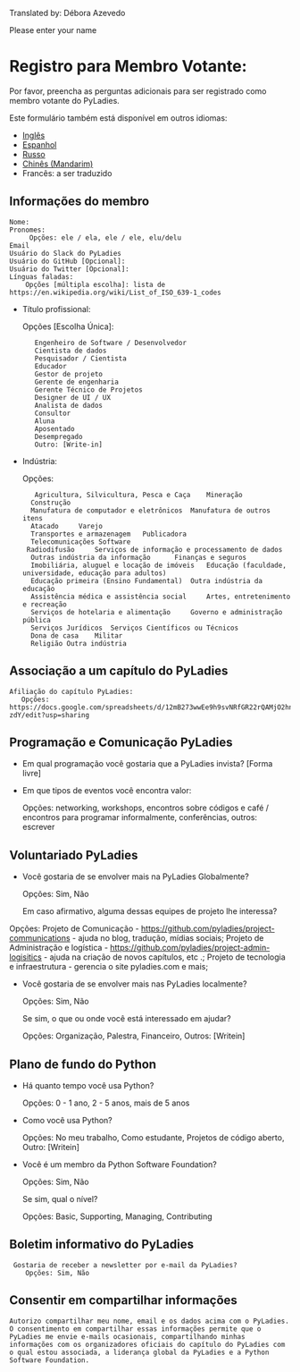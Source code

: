 Translated by: Débora Azevedo

Please enter your name 



# Registro para Membro Votante:

Por favor, preencha as perguntas adicionais para ser registrado como membro votante do PyLadies.


Este formulário também está disponível em outros idiomas:

- [Inglês](https://github.com/pyladies/project-admin-logisitics/blob/master/forms/voting-membership-form-en.md)
- [Espanhol](https://github.com/pyladies/project-admin-logisitics/blob/master/forms/voting-membership-form-es.md)
- [Russo](https://github.com/pyladies/project-admin-logisitics/blob/master/forms/voting-membership-form-ru.md)
- [Chinês (Mandarim)](https://github.com/pyladies/project-admin-logisitics/blob/master/forms/voting-membership-form-cn.md)
- Francês: a ser traduzido

## Informações do membro
    Nome:
    Pronomes:
         Opções: ele / ela, ele / ele, elu/delu
    Email
    Usuário do Slack do PyLadies
    Usuário do GitHub [Opcional]:
    Usuário do Twitter [Opcional]:
    Línguas faladas:
        Opções [múltipla escolha]: lista de https://en.wikipedia.org/wiki/List_of_ISO_639-1_codes

- Título profissional:

   Opções [Escolha Única]:
  
         Engenheiro de Software / Desenvolvedor
         Cientista de dados
         Pesquisador / Cientista
         Educador
         Gestor de projeto
         Gerente de engenharia
         Gerente Técnico de Projetos
         Designer de UI / UX
         Analista de dados
         Consultor
         Aluna
         Aposentado
         Desempregado
         Outro: [Write-in]

- Indústria:
  
   Opções:
        
         Agricultura, Silvicultura, Pesca e Caça  	Mineração
        Construção
        Manufatura de computador e eletrônicos 	Manufatura de outros itens
        Atacado 	Varejo
        Transportes e armazenagem 	Publicadora
        Telecomunicações Software
       Radiodifusão 	Serviços de informação e processamento de dados
        Outras indústria da informação  	Finanças e seguros
        Imobiliária, aluguel e locação de imóveis 	Educação (faculdade, universidade, educação para adultos)
        Educação primeira (Ensino Fundamental) 	Outra indústria da educação
        Assistência médica e assistência social 	Artes, entretenimento e recreação
        Serviços de hotelaria e alimentação 	Governo e administração pública
        Serviços Jurídicos 	Serviços Científicos ou Técnicos
        Dona de casa	Militar
        Religião Outra indústria



## Associação a um capítulo do PyLadies

    Afiliação do capítulo PyLadies:
       Opções: https://docs.google.com/spreadsheets/d/12mB273wwEe9h9svNRfGR22rQAMjO2hn_lahWzMT-zdY/edit?usp=sharing


## Programação e Comunicação PyLadies

- Em qual programação você gostaria que a PyLadies invista? [Forma livre]

- Em que tipos de eventos você encontra valor:
    
   Opções: networking, workshops, encontros sobre códigos e café / encontros para programar informalmente, conferências, outros: escrever


## Voluntariado PyLadies

- Você gostaria de se envolver mais na PyLadies Globalmente?
  
   Opções: Sim, Não
  
   Em caso afirmativo, alguma dessas equipes de projeto lhe interessa?
  
Opções: Projeto de Comunicação - https://github.com/pyladies/project-communications - ajuda no blog, tradução, mídias sociais; 
Projeto de Administração e logística - https://github.com/pyladies/project-admin-logisitics - ajuda na criação de novos capítulos, etc .; 
Projeto de tecnologia e infraestrutura - gerencia o site pyladies.com e mais; 


- Você gostaria de se envolver mais nas PyLadies localmente?
  
   Opções: Sim, Não
  
   Se sim, o que ou onde você está interessado em ajudar?
  
   Opções: Organização, Palestra, Financeiro, Outros: [Writein]

## Plano de fundo do Python

- Há quanto tempo você usa Python?

   Opções: 0 - 1 ano, 2 - 5 anos, mais de 5 anos


- Como você usa Python?
  
   Opções: No meu trabalho, Como estudante, Projetos de código aberto, Outro: [Writein]



- Você é um membro da Python Software Foundation?
  
   Opções: Sim, Não
  
   Se sim, qual o nível?
  
   Opções:  Basic, Supporting, Managing, Contributing

## Boletim informativo do PyLadies

     Gostaria de receber a newsletter por e-mail da PyLadies?
        Opções: Sim, Não

## Consentir em compartilhar informações

    Autorizo ​​compartilhar meu nome, email e os dados acima com o PyLadies. O consentimento em compartilhar essas informações permite que o PyLadies me envie e-mails ocasionais, compartilhando minhas informações com os organizadores oficiais do capítulo do PyLadies com o qual estou associada, a liderança global da PyLadies e a Python Software Foundation.
